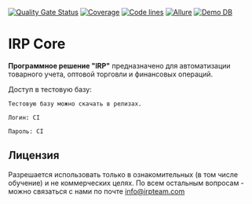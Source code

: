 [![Quality Gate Status](https://dev.irpteam.com/sq/api/project_badges/measure?branch=master&project=IRP&metric=alert_status&token=5fde3fd01b9bf29100e1fe179569d49633da6ee5)](https://dev.irpteam.com/sq/dashboard?id=IRP&branch=master)
[![Coverage](https://dev.irpteam.com/sq/api/project_badges/measure?branch=master&project=IRP&metric=coverage&token=5fde3fd01b9bf29100e1fe179569d49633da6ee5)](https://dev.irpteam.com/sq/dashboard?id=IRP&branch=master)
[![Code lines](https://dev.irpteam.com/sq/api/project_badges/measure?branch=master&project=IRP&metric=ncloc&token=5fde3fd01b9bf29100e1fe179569d49633da6ee5)](https://dev.irpteam.com/sq/dashboard?id=IRP&branch=master)
[![Allure](https://img.shields.io/badge/allure-open-yellowgreen)](https://dev.irpteam.com/tc/repository/download/Build_30_RunVA/.lastSuccessful/allure-report.zip!/index.html?branch=master)
[![Demo DB](https://img.shields.io/badge/download-Demo%20DB-blue)](https://dev.irpteam.com/tc/repository/download/Build_30_RunVA/.lastSuccessful/BD/TestDataBase.zip?branch=master)


# IRP Core 

**Программное решение "IRP"** предназначено для автоматизации товарного учета, оптовой торговли и финансовых операций.

Доступ в тестовую базу:

```
Тестовую базу можно скачать в релизах.

Логин: CI

Пароль: CI
```

## Лицензия
Разрешается использовать только в ознакомительных (в том числе обучение) и не коммерческих целях.
По всем остальным вопросам - можно связаться с нами по почте info@irpteam.com
